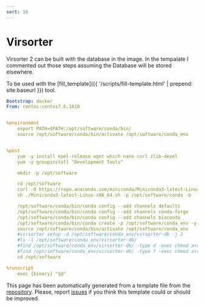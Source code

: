 ```yaml
---
sort: 16
---
```

# Virsorter

 Virsorter 2 can be built with the database in the image. In the tempalate I commented out those steps assuming the Database will be stored elsewhere.

To be used with the [fill_template]({{ '/scripts/fill-template.html' | prepend: site.baseurl }}) tool.

```yaml
Bootstrap: docker
From: centos:centos7.6.1810


%environment
    export PATH=$PATH:/opt/software/conda/bin/
    source /opt/software/conda/bin/activate /opt/software/conda_env


%post
    yum -y install epel-release wget which nano curl zlib-devel
    yum -y groupinstall "Development Tools"

    mkdir -p /opt/software

    cd /opt/software
    curl -O https://repo.anaconda.com/miniconda/Miniconda3-latest-Linux-x86_64.sh
    sh ./Miniconda3-latest-Linux-x86_64.sh -p /opt/software/conda -b

    /opt/software/conda/bin/conda config --add channels defaults
    /opt/software/conda/bin/conda config --add channels conda-forge
    /opt/software/conda/bin/conda config --add channels bioconda
    /opt/software/conda/bin/conda create -p /opt/software/conda_env -y {package}={version}
    source /opt/software/conda/bin/activate /opt/software/conda_env
    #virsorter setup -d /opt/software/conda_env/virsorter-db -j 2
    #ls -l /opt/software/conda_env/virsorter-db/
    #find /opt/software/conda_env/virsorter-db/ -type d -exec chmod a+rx '{}' \;
    #find /opt/software/conda_env/virsorter-db/ -type f -exec chmod a+r  '{}' \;
    cd /opt/software

%runscript
    exec {binary} "$@"

```

This page has been automatically generated from a template file from the [repository](https://github.com/telatin/singularities).
Please, report [issues](https://github.com/telatin/singularities/issues) if you think this template could or should be improved.
